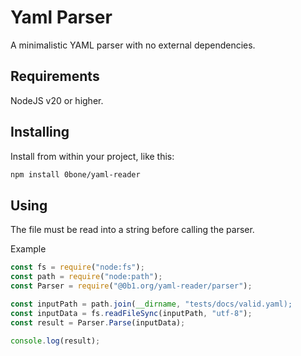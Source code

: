 # Yaml Parser 

A minimalistic YAML parser with no external dependencies.

## Requirements

NodeJS v20 or higher.

## Installing

Install from within your project, like this:
```sh
npm install 0bone/yaml-reader
```

## Using

The file must be read into a string before calling the parser.

Example

```js
const fs = require("node:fs");
const path = require("node:path");
const Parser = require("@0b1.org/yaml-reader/parser");

const inputPath = path.join(__dirname, "tests/docs/valid.yaml);
const inputData = fs.readFileSync(inputPath, "utf-8");
const result = Parser.Parse(inputData);

console.log(result);




